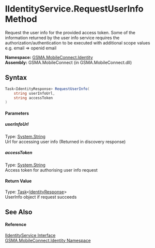 IIdentityService.RequestUserInfo Method
=======================================
Request the user info for the provided access token. Some of the information returned by the user info service requires the authorization/authentication to be executed with additional scope values e.g. email => openid email

**Namespace:** [GSMA.MobileConnect.Identity][1]  
**Assembly:** GSMA.MobileConnect (in GSMA.MobileConnect.dll)

Syntax
------

```csharp
Task<IdentityResponse> RequestUserInfo(
	string userInfoUrl,
	string accessToken
)
```

#### Parameters

##### *userInfoUrl*
Type: [System.String][2]  
Url for accessing user info (Returned in discovery response)

##### *accessToken*
Type: [System.String][2]  
Access token for authorising user info request

#### Return Value
Type: [Task][3]&lt;[IdentityResponse][4]>  
UserInfo object if request succeeds

See Also
--------

#### Reference
[IIdentityService Interface][5]  
[GSMA.MobileConnect.Identity Namespace][1]  

[1]: ../README.md
[2]: http://msdn.microsoft.com/en-us/library/s1wwdcbf
[3]: http://msdn.microsoft.com/en-us/library/dd321424
[4]: ../IdentityResponse/README.md
[5]: README.md
[6]: ../../_icons/Help.png